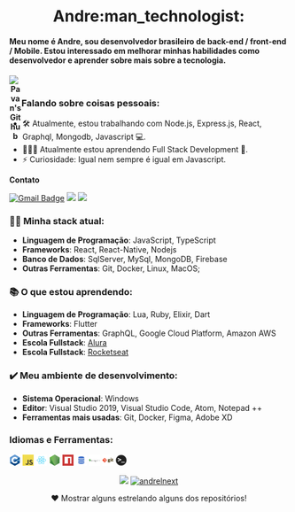 <div align="center">
  <h1>Andre:man_technologist:</h1> 
</div>

<h4>Meu nome é Andre, sou desenvolvedor brasileiro de back-end / front-end / Mobile. Estou interessado em melhorar minhas habilidades como desenvolvedor e aprender sobre mais sobre a tecnologia.<h4> 
<div align="center">
  <a href="https://github.com/andrelnext">
    <img align="left" alt="Pavan's Github" width="22px" src="https://cdn.jsdelivr.net/npm/simple-icons@v3/icons/github.svg" />
  </a>
</div>

</br>

### Falando sobre coisas pessoais:

- 🛠 Atualmente, estou trabalhando com Node.js, Express.js, React, <br /> Graphql, Mongodb, Javascript 💻.
- 👨🏻‍💻 Atualmente estou aprendendo Full Stack Development 🚀.
- ⚡ Curiosidade: Igual nem sempre é igual em Javascript.

**Contato**

[![Gmail Badge](https://img.shields.io/badge/-Gmail-c14438?style=flat-square&logo=Gmail&logoColor=white&link=mailtoandre.bragadecristo2002@gmail.com)](mailto:andre.bragadecristo2002@gmail.com)  [![](https://img.shields.io/badge/-Rockseat-purple?style=flat-square?logo=Apache-RocketMQColor=white&link=https://https://app.rocketseat.com.br/me/andre-braga-de-cristo-1585936969)](https://app.rocketseat.com.br/me/andre-braga-de-cristo-1585936969)
[![](https://img.shields.io/badge/-Alura-blue?style=flat-square&logo=&logoColor=white&link=https://cursos.alura.com.br/user/cristo-andre/fullCertificate/ef6b2f3d6d8555f7703b5b5f58f2765c)](https://cursos.alura.com.br/user/cristo-andre/fullCertificate/ef6b2f3d6d8555f7703b5b5f58f2765c)

### :man_technologist: Minha stack atual:
 - **Linguagem de Programação**: JavaScript, TypeScript
 - **Frameworks**: React, React-Native, Nodejs
 - **Banco de Dados**: SqlServer, MySql, MongoDB, Firebase
 - **Outras Ferramentas**: Git, Docker, Linux, MacOS;
 
 ### 📚 O que estou aprendendo: 
 - **Linguagem de Programação**: Lua, Ruby, Elixir, Dart
 - **Frameworks**: Flutter 
 - **Outras Ferramentas**: GraphQL, Google Cloud Platform, Amazon AWS
 - **Escola Fullstack**: [Alura](https://alura.com.br/)
 - **Escola Fullstack**: [Rocketseat](https://rocketseat.com.br/)
 
 ### ✔️ Meu ambiente de desenvolvimento:
 - **Sistema Operacional**: Windows
 - **Editor**: Visual Studio 2019, Visual Studio Code, Atom, Notepad ++ 
 - **Ferramentas mais usadas**: Git, Docker, Figma, Adobe XD
 
### Idiomas e Ferramentas:
<code><img height="20" src="https://raw.githubusercontent.com/github/explore/80688e429a7d4ef2fca1e82350fe8e3517d3494d/topics/cpp/cpp.png"></code>
<code><img height="20" src="https://raw.githubusercontent.com/github/explore/80688e429a7d4ef2fca1e82350fe8e3517d3494d/topics/javascript/javascript.png"></code>
<code><img height="20" src="https://raw.githubusercontent.com/github/explore/80688e429a7d4ef2fca1e82350fe8e3517d3494d/topics/react/react.png"></code>
<code><img height="20" src="https://raw.githubusercontent.com/github/explore/80688e429a7d4ef2fca1e82350fe8e3517d3494d/topics/nodejs/nodejs.png"></code>
<code><img height="20" src="https://raw.githubusercontent.com/github/explore/80688e429a7d4ef2fca1e82350fe8e3517d3494d/topics/npm/npm.png"></code>
<code><img height="20" src="https://raw.githubusercontent.com/github/explore/80688e429a7d4ef2fca1e82350fe8e3517d3494d/topics/sql/sql.png"></code>
<code><img height="20" src="https://raw.githubusercontent.com/github/explore/80688e429a7d4ef2fca1e82350fe8e3517d3494d/topics/mongodb/mongodb.png"></code>
<code><img height="20" src="https://raw.githubusercontent.com/github/explore/80688e429a7d4ef2fca1e82350fe8e3517d3494d/topics/git/git.png"></code>
<code><img height="20" src="https://raw.githubusercontent.com/github/explore/80688e429a7d4ef2fca1e82350fe8e3517d3494d/topics/terminal/terminal.png"></code>

<p align = "center">
  <p align = "center">
    <a href="https://github.com/andrelnext"><img src="https://github-readme-stats.vercel.app/api/top-langs/?username=andrelnext&hide_border=true"/></a> 
    <a href="https://github.com/andrelnext"><img src="https://github-readme-stats.vercel.app/api?username=andrelnext&show_icons=true&hide_border=true&include_all_commits=true&count_private=true" alt="andrelnext"/></a>
  </p> 
<div align="center">
❤️ Mostrar alguns estrelando alguns dos repositórios!</br>
</div>
